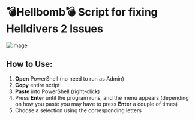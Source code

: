 # 💣Hellbomb💣 Script for fixing Helldivers 2 Issues

![image](https://github.com/helldivers2fixes/HellbombScript/assets/166264070/c4b12eab-68d6-4bdf-9389-40691b0675ed)


## How to Use:

 1. **Open** PowerShell (no need to run as Admin)
 2. **Copy** entire script
 3. **Paste** into PowerShell (right-click)
 4. Press **Enter** until the program runs, and the menu appears (depending on how you paste you may have to press **Enter** a couple of times)
 6. Choose a selection using the corresponding letters 
